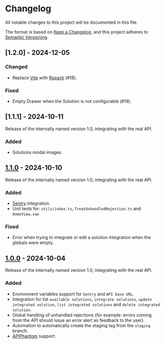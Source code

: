 # Changelog

All notable changes to this project will be documented in this file.

The format is based on [Keep a Changelog](https://keepachangelog.com/en/1.1.0/),
and this project adheres to [Semantic Versioning](https://semver.org/spec/v2.0.0.html).

## [1.2.0] - 2024-12-05

### Changed

- Replace [Vite](https://vite.dev/) with [Rspack](https://rspack.dev/) (#18).

### Fixed

- Empty Drawer when the Solution is not configurable (#19).


## [1.1.1] - 2024-10-11

Release of the internally named version 1.0, integrating with the real API.


### Added

- Solutions modal images.


## [1.1.0] - 2024-10-10

Release of the internally named version 1.0, integrating with the real API.


### Added

- [Sentry](https://sentry.io/) integration.
- Unit tests for: `utils/index.ts`, `TreatUnhandledRejection.ts` and `HomeView.vue`

### Fixed

- Error when trying to integrate or edit a solution integration when the globals were empty.

## [1.0.0] - 2024-10-04

Release of the internally named version 1.0, integrating with the real API.

### Added

- Environment variables support for `Sentry` and `API base URL`.
- Integration for list `available solutions`, `integrate solutions`, `update integrated solution`, `list integrated solutions` and `delete integrated solution`.
- Global handling of unhandled rejections (for example: errors coming from the API should issue an error alert as feedback to the user).
- Automation to automatically create the staging tag from the `staging` branch.
- [APIPhantom](https://github.com/weni-ai/APIPhantom) support.

[1.0.0]: https://github.com/weni-ai/commerce-webapp/compare/0.1.3...1.0.0
[1.1.0]: https://github.com/weni-ai/commerce-webapp/compare/1.0.0...1.1.0
